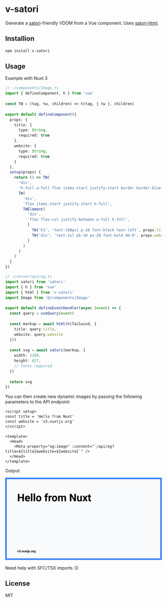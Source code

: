 # v-satori

Generate a [satori](https://github.com/vercel/satori)-friendly VDOM from a Vue component. Uses [satori-html](https://github.com/natemoo-re/satori-html).

## Installion

```bash
npm install v-satori
```

## Usage

Example with Nuxt 3

```ts
// ~/components/Image.ts
import { defineComponent, h } from 'vue'

const TW = (tag, tw, children) => h(tag, { tw }, children)

export default defineComponent({
  props: {
    title: {
      type: String,
      required: true
    },
    website: {
      type: String,
      required: true
    }
  },
  setup(props) {
    return () => TW(
      'div',
      'h-full w-full flex items-start justify-start border border-blue-500 border-[12px] bg-gray-50',
      TW(
        'div',
        'flex items-start justify-start h-full',
        TWElement(
          'div',
          'flex flex-col justify-between w-full h-full',
          [
            TW('h1', 'text-[80px] p-20 font-black text-left', props.title),
            TW('div', 'text-2xl pb-10 px-20 font-bold mb-0', props.website)
          ]
        )
      )
    )
  }
})
```

```ts
// ~/server/api/og.ts
import satori from 'satori'
import { h } from 'vue'
import { html } from 'v-satori'
import Image from '@/components/Image'

export default defineEventHandler(async (event) => {
  const query = useQuery(event)

  const markup = await html(h(Tailwind, {
    title: query.title,
    website: query.website
  }))

  const svg = await satori(markup, {
    width: 1200,
    height: 627,
    // fonts required
  })

  return svg
})
```

You can then create new dynamic images by passing the following parameters to the API endpoint:

```vue
<script setup>
const title = 'Hello from Nuxt'
const website = 'v3.nuxtjs.org'
</script>

<template>
  <Head>
    <Meta property="og:image" :content="`/api/og?title=${title}&website=${website}`" />
  </Head>
</template>
```

Output:

<img src="sample.svg" />

Need help with SFC/TSX imports :D

## License

MIT
